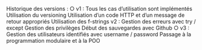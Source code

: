 Historique des versions :
○ v1 :
Tous les cas d’utilisation sont implémentés
 Utilisation du versioning
 Utilisation d’un code HTTP et d’un message de retour
appropriés
 Utilisation des f-strings
 v2 :
 Gestion des erreurs avec try / except
 Gestion des privilèges
 Début des sauvegardes avec Github
○ v3 :
 Gestion des utilisateurs identifiés avec username / password
 Passage à la programmation modulaire et à la POO
